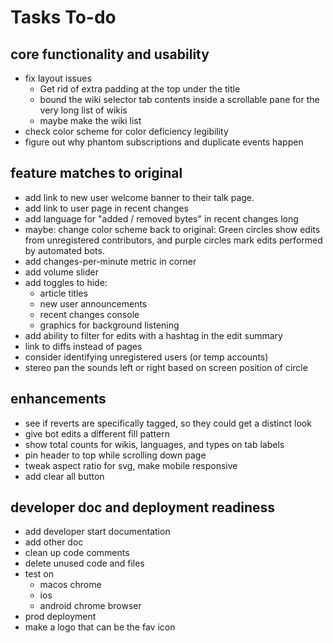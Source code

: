 # Tasks To-do

## core functionality and usability
* fix layout issues
  * Get rid of extra padding at the top under the title
  * bound the wiki selector tab contents inside a scrollable pane for the very long list of wikis
  * maybe make the wiki list 
* check color scheme for color deficiency legibility
* figure out why phantom subscriptions and duplicate events happen

## feature matches to original
* add link to new user welcome banner to their talk page.
* add link to user page in recent changes
* add language for "added / removed bytes" in recent changes long
* maybe: change color scheme back to original: Green circles show edits from unregistered contributors, and purple circles mark edits performed by automated bots.
* add changes-per-minute metric in corner
* add volume slider
* add toggles to hide: 
  * article titles
  * new user announcements
  * recent changes console
  * graphics for background listening
* add ability to filter for edits with a hashtag in the edit summary
* link to diffs instead of pages
* consider identifying unregistered users (or temp accounts)
* stereo pan the sounds left or right based on screen position of circle

## enhancements
* see if reverts are specifically tagged, so they could get a distinct look
* give bot edits a different fill pattern
* show total counts for wikis, languages, and types on tab labels
* pin header to top while scrolling down page
* tweak aspect ratio for svg, make mobile responsive
* add clear all button 

## developer doc and deployment readiness
* add developer start documentation
* add other doc
* clean up code comments 
* delete unused code and files
* test on 
  * macos chrome
  * ios
  * android chrome browser
* prod deployment 
* make a logo that can be the fav icon
